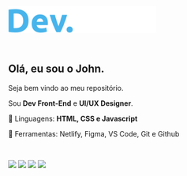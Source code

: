 <p><img src="https://github.com/JhonSilva17/JhonSilva17/blob/main/Dev.%20Jonh.svg" min-width="400px" align="center" max-width="400px" width="300px"  alt="Logo Dev.John"></p>
 
 <br>
 
 <h2 align="left">Olá, eu sou o John. </h2>
 
 <p>Seja bem vindo ao meu repositório. </p>
 
 <p align="left">Sou <strong>Dev Front-End</strong> e <strong>UI/UX Designer</strong>.</p>
  
<p align="left">
  🦄 Linguagens: <strong>HTML, CSS e Javascript</strong>
</p>
  
  <p>📖 Ferramentas: Netlify, Figma, VS Code, Git e Github<p>
 <br>
  <p align="left">
  <a href="jhon.dev.silva@gmail.com" target="_blank" alt="Gmail">
  <img src="https://img.shields.io/badge/-Gmail-FF0000?style=flat-square&labelColor=FF0000&logo=gmail&logoColor=white&link=jhon.dev.silva@gmail.com" /></a>
    
  <a href="https://wa.me/557798631901" target="_blank" alt="WhatsApp">
  <img src="https://img.shields.io/badge/-WhatsApp-25d366?style=flat-square&labelColor=25d366&logo=whatsapp&logoColor=white&link=https://wa.me/557798631901"/></a>

  <a href="https://www.facebook.com/jhonata.1324" target="_blank" alt="Facebook">
  <img src="https://img.shields.io/badge/-Facebook-3b5998?style=flat-square&labelColor=3b5998&logo=facebook&logoColor=white&link=https://www.facebook.com/jhonata.1324/"/></a>

  <a href="https://www.instagram.com/eujohn___/" target="_blank" alt="Instagram">
  <img src="https://img.shields.io/badge/-Instagram-DF0174?style=flat-square&labelColor=DF0174&logo=instagram&logoColor=white&link=https://www.instagram.com/eujohn___/"/></a>
</p>  
<!--
**JhonSilva17/JhonSilva17** is a ✨ _special_ ✨ repository because its `README.md` (this file) appears on your GitHub profile.

Here are some ideas to get you started:

- 🔭 I’m currently working on ...
- 🌱 I’m currently learning ...
- 👯 I’m looking to collaborate on ...
- 🤔 I’m looking for help with ...
- 💬 Ask me about ...
- 📫 How to reach me: ...
- 😄 Pronouns: ...
- ⚡ Fun fact: ...
-->
